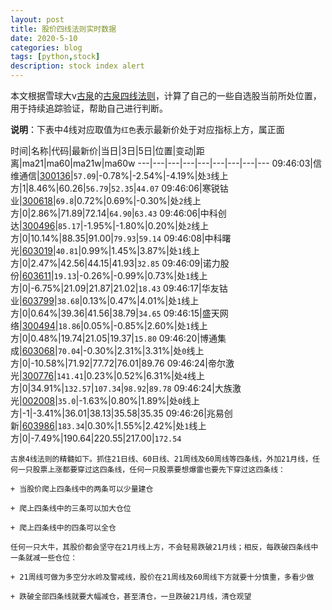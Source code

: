 ```yaml
---
layout: post
title: 股价四线法则实时数据
date: 2020-5-10
categories: blog
tags: [python,stock]
description: stock index alert
---
```



本文根据雪球大v[古泉](https://xueqiu.com/u/7148646888)的[古泉四线法则](https://xueqiu.com/7148646888/130498192)，计算了自己的一些自选股当前所处位置，用于持续追踪验证，帮助自己进行判断。

**说明**：下表中4线对应取值为`红色`表示最新价处于对应指标上方，属正面

时间|名称|代码|最新价|当日|3日|5日|位置|变动|距离|ma21|ma60|ma21w|ma60w
---|---|---|---|---|---|---|---|---
09:46:03|信维通信|[300136](https://xueqiu.com/S/SZ300136)|`57.09`|-0.78%|-2.54%|-4.19%|处`3`线上方|1|8.46%|60.26|`56.79`|`52.35`|`44.07`
09:46:06|寒锐钴业|[300618](https://xueqiu.com/S/SZ300618)|`69.8`|0.72%|0.69%|-0.30%|处`2`线上方|0|2.86%|71.89|72.14|`64.90`|`63.43`
09:46:06|中科创达|[300496](https://xueqiu.com/S/SZ300496)|`85.17`|-1.95%|-1.80%|0.20%|处`2`线上方|0|10.14%|88.35|91.00|`79.93`|`59.14`
09:46:08|中科曙光|[603019](https://xueqiu.com/S/SH603019)|`40.81`|0.99%|1.45%|3.87%|处`1`线上方|0|2.47%|42.56|44.15|41.93|`32.85`
09:46:09|诺力股份|[603611](https://xueqiu.com/S/SH603611)|`19.13`|-0.26%|-0.99%|0.73%|处`1`线上方|0|-6.75%|21.09|21.87|21.02|`18.43`
09:46:17|华友钴业|[603799](https://xueqiu.com/S/SH603799)|`38.68`|0.13%|0.47%|4.01%|处`1`线上方|0|0.64%|39.36|41.56|38.79|`34.65`
09:46:15|盛天网络|[300494](https://xueqiu.com/S/SZ300494)|`18.86`|0.05%|-0.85%|2.60%|处`1`线上方|0|0.48%|19.74|21.05|19.37|`15.80`
09:46:20|博通集成|[603068](https://xueqiu.com/S/SH603068)|`70.04`|-0.30%|2.31%|3.31%|处`0`线上方|0|-10.58%|71.92|77.72|76.01|89.76
09:46:24|帝尔激光|[300776](https://xueqiu.com/S/SZ300776)|`141.41`|0.23%|0.52%|6.31%|处`4`线上方|0|34.91%|`132.57`|`107.34`|`98.92`|`89.78`
09:46:24|大族激光|[002008](https://xueqiu.com/S/SZ002008)|`35.0`|-1.63%|0.80%|1.89%|处`0`线上方|-1|-3.41%|36.01|38.13|35.58|35.35
09:46:26|兆易创新|[603986](https://xueqiu.com/S/SH603986)|`183.34`|0.30%|1.55%|2.42%|处`1`线上方|0|-7.49%|190.64|220.55|217.00|`172.54`

```
古泉4线法则的精髓如下。抓住21日线、60日线、21周线及60周线等四条线，外加21月线，任何一只股票上涨都要穿过这四条线，任何一只股票要想爆雷也要先下穿过这四条线：

+ 当股价爬上四条线中的两条可以少量建仓

+ 爬上四条线中的三条可以加大仓位

+ 爬上四条线中的四条可以全仓

任何一只大牛，其股价都会坚守在21月线上方，不会轻易跌破21月线；相反，每跌破四条线中一条就减一些仓位：

+ 21周线可做为多空分水岭及警戒线，股价在21周线及60周线下方就要十分慎重，多看少做

+ 跌破全部四条线就要大幅减仓，甚至清仓，一旦跌破21月线，清仓观望
```